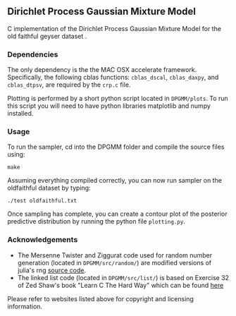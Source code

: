 ## Dirichlet Process Gaussian Mixture Model 
C implementation of the Dirichlet Process Gaussian Mixture Model for the old faithful geyser dataset .

### Dependencies
The only dependency is the the MAC OSX accelerate framework. Specifically, the following cblas functions:
`cblas_dscal`, `cblas_daxpy`, and `cblas_dtpsv`, are required by the `crp.c` file.

Plotting is performed by a short python script located in `DPGMM/plots`. To run this script you will need to have python libraries matplotlib and numpy installed. 

### Usage
To run the sampler, cd into the DPGMM folder and compile the source files using:
```
make
```
Assuming everything compiled correctly, you can now  run sampler on the oldfaithful dataset by typing:
```
./test oldfaithful.txt
```
Once sampling has complete, you can create a contour plot of the posterior predictive distribution by running the python file `plotting.py`.

### Acknowledgements
- The Mersenne Twister and Ziggurat code used for random number generation (located in `DPGMM/src/random/`) are modified versions of julia's rng  [source code]( https://github.com/JuliaLang/julia/tree/master/deps/random).
- The linked list code (located in `DPGMM/src/list/`) is based on Exercise 32 of Zed Shaw's book "Learn C The Hard Way" which can be found [here](http://c.learncodethehardway.org/book/ex32.html)

Please refer to websites listed above for copyright and licensing information.
